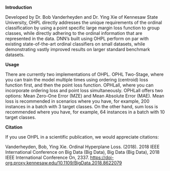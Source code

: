 <b>Introduction</b>

Developed by Dr. Bob Vanderheyden and Dr. Ying Xie of Kennesaw State University, OHPL directly addresses the unique requirements of the ordinal classification by using a point specific large margin loss function to group classes, while directly adhering to the ordinal information that are represented in the data. DNN’s built using OHPL perform on par with existing state-of-the-art ordinal classifiers on small datasets, while demonstrating vastly improved results on larger standard benchmark datasets.

<b>Usage</b>

There are currently two implementations of OHPL. OPHL Two-Stage, where you can train the model multiple times using ordering (centroid) loss function first, and then the point loss function. OPHLall, where you can incorporate ordering loss and point loss simultaneously. OPHLall offers two options: Mean Zero-One Error (MZE) and Mean Absolute Error (MAE). Mean loss is recommended in scenarios where you have, for example, 200 instances in a batch with 3 target classes. On the other hand, sum loss is recommended where you have, for example, 64 instances in a batch with 10 target classes.

<b>Citation</b>

If you use OHPL in a scientific publication, we would appreciate citations:

Vanderheyden, Bob, Ying Xie. Ordinal Hyperplane Loss. (2018). 2018 IEEE International Conference on Big Data (Big Data), Big Data (Big Data), 2018 IEEE International Conference On, 2337. https://doi-org.proxy.kennesaw.edu/10.1109/BigData.2018.8622079
